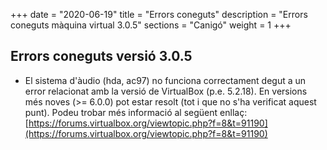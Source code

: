 +++
date        = "2020-06-19"
title       = "Errors coneguts"
description = "Errors coneguts màquina virtual 3.0.5"
sections    = "Canigó"
weight		= 1
+++

## Errors coneguts versió 3.0.5

* El sistema d'àudio (hda, ac97) no funciona correctament degut a un error relacionat amb la versió de VirtualBox (p.e. 5.2.18). En versions més noves (>= 6.0.0) pot estar resolt (tot i que no s'ha verificat aquest punt). Podeu trobar més informació al següent enllaç: [https://forums.virtualbox.org/viewtopic.php?f=8&t=91190](https://forums.virtualbox.org/viewtopic.php?f=8&t=91190)

